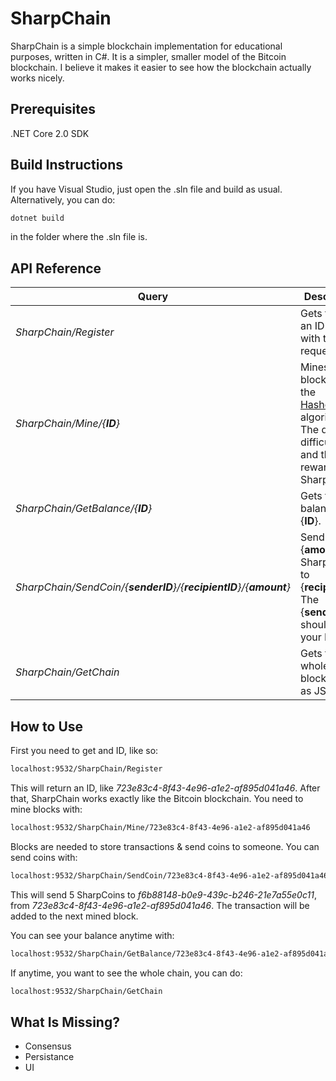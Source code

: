 # SharpChain
SharpChain is a simple blockchain implementation for educational purposes, written in C#. It is a simpler, smaller model of the Bitcoin blockchain. I believe it makes it easier to see how the blockchain actually works nicely.

## Prerequisites
.NET Core 2.0 SDK

## Build Instructions
If you have Visual Studio, just open the .sln file and build as usual. 
Alternatively, you can do:
```bash
dotnet build
```
in the folder where the .sln file is.

## API Reference

| Query                       | Description|
| -------------               |-------------|
| _SharpChain/Register_        | Gets the user an ID to use with their requests. |
| _SharpChain/Mine/{**ID**}_        | Mines a block using the [Hashcash](https://en.wikipedia.org/wiki/Hashcash) algorithm. The default difficuly is 4, and the reward is 1 SharpCoin.                                  |
| _SharpChain/GetBalance/{**ID**}_  | Gets the balance of {**ID**}.                         |
| _SharpChain/SendCoin/{**senderID**}/{**recipientID**}/{**amount**}_| Send {**amount**} of SharpCoins to {**recipientID**}. The {**senderID**} should be your ID. |
| _SharpChain/GetChain_         | Gets the whole blockchain as JSON. |

## How to Use

First you need to get and ID, like so:
```bash
localhost:9532/SharpChain/Register
```
This will return an ID, like _723e83c4-8f43-4e96-a1e2-af895d041a46_.
After that, SharpChain works exactly like the Bitcoin blockchain. You need to mine blocks with:
```bash
localhost:9532/SharpChain/Mine/723e83c4-8f43-4e96-a1e2-af895d041a46
```
Blocks are needed to store transactions & send coins to someone. You can send coins with:
```bash
localhost:9532/SharpChain/SendCoin/723e83c4-8f43-4e96-a1e2-af895d041a46/f6b88148-b0e9-439c-b246-21e7a55e0c11/5
```
This will send 5 SharpCoins to _f6b88148-b0e9-439c-b246-21e7a55e0c11_, from _723e83c4-8f43-4e96-a1e2-af895d041a46_. The transaction will be added to the next mined block.

You can see your balance anytime with:
```bash
localhost:9532/SharpChain/GetBalance/723e83c4-8f43-4e96-a1e2-af895d041a46
```

If anytime, you want to see the whole chain, you can do:
```bash
localhost:9532/SharpChain/GetChain
```

## What Is Missing?
* Consensus
* Persistance
* UI
